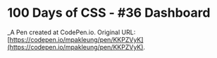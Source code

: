 # 100 Days of CSS - #36 Dashboard
 _A Pen created at CodePen.io. Original URL: [https://codepen.io/mpakleung/pen/KKPZVyK](https://codepen.io/mpakleung/pen/KKPZVyK).

 